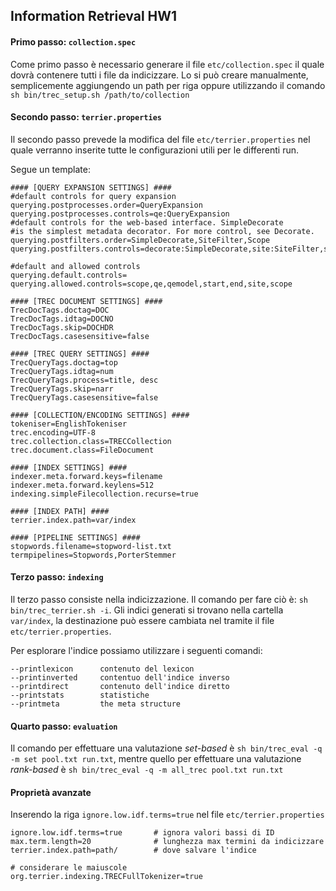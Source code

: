 ## Information Retrieval HW1



#### Primo passo: `collection.spec`

Come primo passo è necessario generare il file `etc/collection.spec` il quale dovrà contenere tutti i file da indicizzare. Lo si può creare manualmente, semplicemente aggiungendo un path per riga oppure utilizzando il comando `sh bin/trec_setup.sh /path/to/collection`



#### Secondo passo: `terrier.properties`

Il secondo passo prevede la modifica del file `etc/terrier.properties` nel quale verranno inserite tutte le configurazioni utili per le differenti run.

Segue un template:

```
#### [QUERY EXPANSION SETTINGS] ####
#default controls for query expansion
querying.postprocesses.order=QueryExpansion
querying.postprocesses.controls=qe:QueryExpansion
#default controls for the web-based interface. SimpleDecorate
#is the simplest metadata decorator. For more control, see Decorate.
querying.postfilters.order=SimpleDecorate,SiteFilter,Scope
querying.postfilters.controls=decorate:SimpleDecorate,site:SiteFilter,scope:Scope

#default and allowed controls
querying.default.controls=
querying.allowed.controls=scope,qe,qemodel,start,end,site,scope

#### [TREC DOCUMENT SETTINGS] ####
TrecDocTags.doctag=DOC
TrecDocTags.idtag=DOCNO
TrecDocTags.skip=DOCHDR
TrecDocTags.casesensitive=false

#### [TREC QUERY SETTINGS] ####
TrecQueryTags.doctag=top
TrecQueryTags.idtag=num
TrecQueryTags.process=title, desc
TrecQueryTags.skip=narr
TrecQueryTags.casesensitive=false

#### [COLLECTION/ENCODING SETTINGS] ####
tokeniser=EnglishTokeniser
trec.encoding=UTF-8
trec.collection.class=TRECCollection
trec.document.class=FileDocument

#### [INDEX SETTINGS] ####
indexer.meta.forward.keys=filename
indexer.meta.forward.keylens=512
indexing.simpleFilecollection.recurse=true

#### [INDEX PATH] ####
terrier.index.path=var/index

#### [PIPELINE SETTINGS] ####
stopwords.filename=stopword-list.txt
termpipelines=Stopwords,PorterStemmer
```



#### Terzo passo: `indexing`

Il terzo passo consiste nella indicizzazione. Il comando per fare ciò è: `sh bin/trec_terrier.sh -i`. Gli indici generati si trovano nella cartella `var/index`, la destinazione può essere cambiata nel tramite il file `etc/terrier.properties`.

Per esplorare l'indice possiamo utilizzare i seguenti comandi:

```
--printlexicon		contenuto del lexicon
--printinverted		contentuo dell'indice inverso
--printdirect		contenuto dell'indice diretto	
--printstats		statistiche
--printmeta			the meta structure
```



#### Quarto passo: `evaluation`

Il comando per effettuare una valutazione *set-based* è `sh bin/trec_eval -q -m set pool.txt run.txt`, mentre quello per effettuare una valutazione *rank-based* è `sh bin/trec_eval -q -m all_trec pool.txt run.txt`



#### Proprietà avanzate

Inserendo la riga `ignore.low.idf.terms=true` nel file `etc/terrier.properties` 

```
ignore.low.idf.terms=true		# ignora valori bassi di ID
max.term.length=20				# lunghezza max termini da indicizzare
terrier.index.path=path/		# dove salvare l'indice

# considerare le maiuscole
org.terrier.indexing.TRECFullTokenizer=true
```




